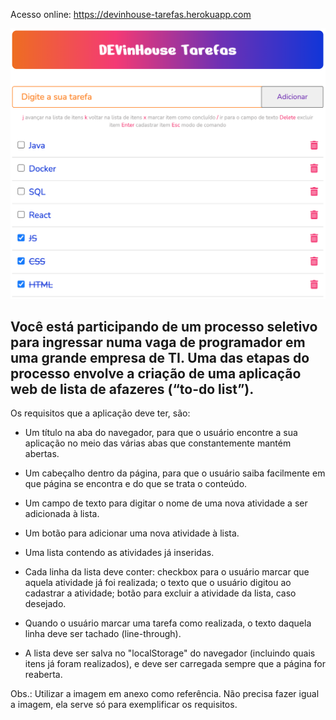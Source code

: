 
Acesso online:
https://devinhouse-tarefas.herokuapp.com

![alt text](https://github.com/bferronato/DEVinHouse/blob/main/Projeto01/img/preview.png?raw=true)

Você está participando de um processo seletivo para ingressar numa vaga de programador em uma grande empresa de TI. Uma das etapas do processo envolve a criação de uma aplicação web de lista de afazeres (“to-do list”).
---

Os requisitos que a aplicação deve ter, são:

- Um título na aba do navegador, para que o usuário encontre a sua aplicação no meio das várias abas que constantemente mantém abertas.

- Um cabeçalho dentro da página, para que o usuário saiba facilmente em que página se encontra e do que se trata o conteúdo.

- Um campo de texto para digitar o nome de uma nova atividade a ser adicionada à lista.

- Um botão para adicionar uma nova atividade à lista.

- Uma lista contendo as atividades já inseridas.

- Cada linha da lista deve conter: checkbox para o usuário marcar que aquela atividade já foi realizada; o texto que o usuário digitou ao cadastrar a atividade; botão para excluir a atividade da lista, caso desejado.

- Quando o usuário marcar uma tarefa como realizada, o texto daquela linha deve ser tachado (line-through).

- A lista deve ser salva no "localStorage" do navegador (incluindo quais itens já foram realizados), e deve ser carregada sempre que a página for reaberta.

Obs.: Utilizar a imagem em anexo como referência. Não precisa fazer igual a imagem, ela serve só para exemplificar os requisitos.
